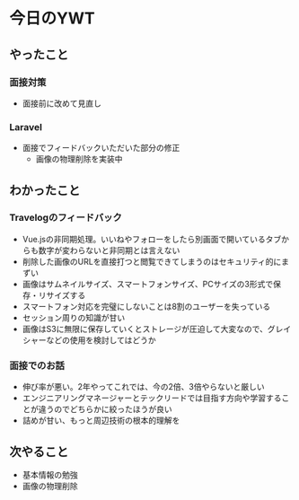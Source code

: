 # 今日のYWT

## やったこと

### 面接対策

- 面接前に改めて見直し

### Laravel

- 面接でフィードバックいただいた部分の修正
  - 画像の物理削除を実装中

## わかったこと

### Travelogのフィードバック

- Vue.jsの非同期処理。いいねやフォローをしたら別画面で開いているタブからも数字が変わらないと非同期とは言えない
- 削除した画像のURLを直接打つと閲覧できてしまうのはセキュリティ的にまずい
- 画像はサムネイルサイズ、スマートフォンサイズ、PCサイズの3形式で保存・リサイズする
- スマートフォン対応を完璧にしないことは8割のユーザーを失っている
- セッション周りの知識が甘い
- 画像はS3に無限に保存していくとストレージが圧迫して大変なので、グレイシャーなどの使用を検討してはどうか

### 面接でのお話

- 伸び率が悪い。2年やってこれでは、今の2倍、3倍やらないと厳しい
- エンジニアリングマネージャーとテックリードでは目指す方向や学習することが違うのでどちらかに絞ったほうが良い
- 詰めが甘い、もっと周辺技術の根本的理解を

## 次やること

- 基本情報の勉強
- 画像の物理削除
